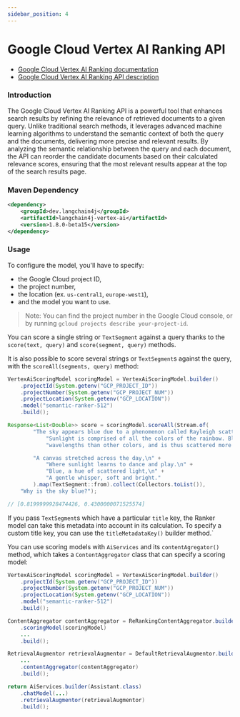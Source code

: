 ```yaml
---
sidebar_position: 4
---
```


# Google Cloud Vertex AI Ranking API

- [Google Cloud Vertex AI Ranking documentation](https://cloud.google.com/generative-ai-app-builder/docs/ranking)
- [Google Cloud Vertex AI Ranking API description](https://cloud.google.com/generative-ai-app-builder/docs/reference/rest/v1/projects.locations.rankingConfigs/rank)


### Introduction

The Google Cloud Vertex AI Ranking API is a powerful tool that enhances search results by refining the relevance of
retrieved documents to a given query. Unlike traditional search methods, it leverages advanced machine learning 
algorithms to understand the semantic context of both the query and the documents, delivering more precise and relevant 
results. By analyzing the semantic relationship between the query and each document, the API can reorder the candidate 
documents based on their calculated relevance scores, ensuring that the most relevant results appear at the top of the 
search results page.

### Maven Dependency

```xml
<dependency>
    <groupId>dev.langchain4j</groupId>
    <artifactId>langchain4j-vertex-ai</artifactId>
    <version>1.8.0-beta15</version>
</dependency>
```

### Usage

To configure the model, you'll have to specify:
* the Google Cloud project ID, 
* the project number, 
* the location (ex. `us-central1`, `europe-west1`), 
* and the model you want to use.

> Note: You can find the project number in the Google Cloud console, or by running `gcloud projects describe your-project-id`.

You can score a single string or `TextSegment` against a query 
thanks to the `score(text, query)` and `score(segment, query)` methods.

It is also possible to score several strings or `TextSegment`s against the query, 
with the `scoreAll(segments, query)` method:

```java
VertexAiScoringModel scoringModel = VertexAiScoringModel.builder()
    .projectId(System.getenv("GCP_PROJECT_ID"))
    .projectNumber(System.getenv("GCP_PROJECT_NUM"))
    .projectLocation(System.getenv("GCP_LOCATION"))
    .model("semantic-ranker-512")
    .build();

Response<List<Double>> score = scoringModel.scoreAll(Stream.of(
        "The sky appears blue due to a phenomenon called Rayleigh scattering. " +
            "Sunlight is comprised of all the colors of the rainbow. Blue light has shorter " +
            "wavelengths than other colors, and is thus scattered more easily.",

        "A canvas stretched across the day,\n" +
            "Where sunlight learns to dance and play.\n" +
            "Blue, a hue of scattered light,\n" +
            "A gentle whisper, soft and bright."
        ).map(TextSegment::from).collect(Collectors.toList()),
    "Why is the sky blue?");

// [0.8199999928474426, 0.4300000071525574]
```

If you pass `TextSegment`s which have a particular `title` key, the Ranker model can take this metadata into account in its calculation.
To specify a custom title key, you can use the `titleMetadataKey()` builder method.`

You can use scoring models with `AiServices` and its `contentAgregator()` method, 
which takes a `ContentAggregator` class that can specify a scoring model:

```java
VertexAiScoringModel scoringModel = VertexAiScoringModel.builder()
    .projectId(System.getenv("GCP_PROJECT_ID"))
    .projectNumber(System.getenv("GCP_PROJECT_NUM"))
    .projectLocation(System.getenv("GCP_LOCATION"))
    .model("semantic-ranker-512")
    .build();

ContentAggregator contentAggregator = ReRankingContentAggregator.builder()
    .scoringModel(scoringModel)
    ... 
    .build();

RetrievalAugmentor retrievalAugmentor = DefaultRetrievalAugmentor.builder()
    ...
    .contentAggregator(contentAggregator)
    .build();

return AiServices.builder(Assistant.class)
    .chatModel(...)
    .retrievalAugmentor(retrievalAugmentor)
    .build();
```
